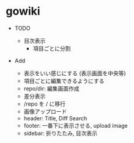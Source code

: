 # gowiki

* TODO
  * 目次表示
    * 項目ごとに分割

* Add
  * 表示をいい感じにする (表示画面を中央等)
  * 項目ごとに編集できるようにする
  * repo/dir: 編集画面作成
  * 差分表示
  * /repo を / に移行
  * 画像アップロード
  * header: Title, Diff Search
  * footer: 一番下に表示させる, upload image
  * sidebar: 折りたたみ, 目次表示
